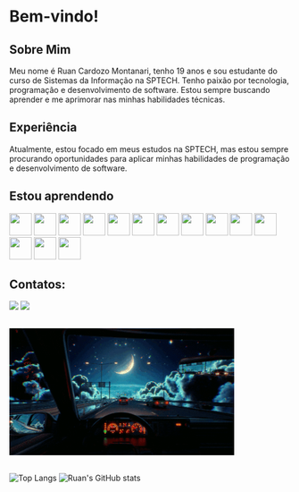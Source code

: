 # Bem-vindo!

## Sobre Mim

Meu nome é Ruan Cardozo Montanari, tenho 19 anos e sou estudante do curso de Sistemas da Informação na SPTECH. Tenho paixão por tecnologia, programação e desenvolvimento de software. Estou sempre buscando aprender e me aprimorar nas minhas habilidades técnicas.

## Experiência

Atualmente, estou focado em meus estudos na SPTECH, mas estou sempre procurando oportunidades para aplicar minhas habilidades de programação e desenvolvimento de software.

## Estou aprendendo

<link rel="stylesheet" href="https://cdn.jsdelivr.net/gh/devicons/devicon@v2.15.1/devicon.min.css">
                               
<img height="40px" width="40px" src="https://cdn.jsdelivr.net/gh/devicons/devicon/icons/html5/html5-original.svg" /> <img height="40px" width="40px" src="https://cdn.jsdelivr.net/gh/devicons/devicon/icons/css3/css3-original.svg" /> <img height="40px" width="40px" src="https://cdn.jsdelivr.net/gh/devicons/devicon/icons/javascript/javascript-original.svg" /> <img height="40px" width="40px" src="https://cdn.jsdelivr.net/gh/devicons/devicon/icons/nodejs/nodejs-original.svg" /> <img height="40px" width="40px" src="https://cdn.jsdelivr.net/gh/devicons/devicon/icons/arduino/arduino-original.svg" /> <img height="40px" width="40px" src="https://cdn.jsdelivr.net/gh/devicons/devicon/icons/kotlin/kotlin-original.svg" /> <img height="40px" width="40px" src="https://cdn.jsdelivr.net/gh/devicons/devicon/icons/python/python-original.svg" /> <img height="40px" width="40px" src="https://cdn.jsdelivr.net/gh/devicons/devicon/icons/mysql/mysql-original.svg" /> <img height="40px" width="40px" src="https://cdn.jsdelivr.net/gh/devicons/devicon/icons/docker/docker-original.svg" /> <img height="40px" width="40px" src="https://cdn.jsdelivr.net/gh/devicons/devicon/icons/rstudio/rstudio-original.svg" /> <img height="40px" width="40px" src="https://cdn.jsdelivr.net/gh/devicons/devicon/icons/bash/bash-original.svg" /> <img height="40px" width="40px" src="https://cdn.jsdelivr.net/gh/devicons/devicon/icons/linux/linux-original.svg" /> <img height="40px" width="40px" src="https://cdn.jsdelivr.net/gh/devicons/devicon/icons/slack/slack-original.svg" /> <img height="40px" width="40px" src="https://cdn.jsdelivr.net/gh/devicons/devicon/icons/jira/jira-original.svg" />
                  
## Contatos:

<div>
<a href = "mailto:ruan.montanari@sptech.school"><img loading="lazy" src="https://img.shields.io/badge/Microsoft_Outlook-0078D4?style=for-the-badge&logo=microsoft-outlook&logoColor=white" target="_blank"></a>
<a href="https://www.linkedin.com/in/ruan-cardozo-montanari/" target="_blank"><img loading="lazy" src="https://img.shields.io/badge/LinkedIn-0077B5?style=for-the-badge&logo=linkedin&logoColor=white" target="_blank"></a>   

  
</div>

##

<img width="80%" src="giphy.gif">

##

![Top Langs](https://github-readme-stats.vercel.app/api/top-langs/?username=ruancrdz&layout=donut&theme=github_dark)   ![Ruan's GitHub stats](https://github-readme-stats.vercel.app/api?username=ruancrdz&theme=github_dark&show_icons=true)

